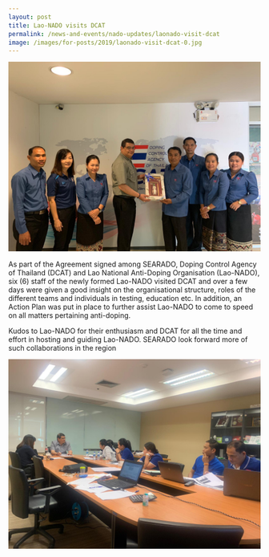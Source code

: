 ```yaml
---
layout: post
title: Lao-NADO visits DCAT
permalink: /news-and-events/nado-updates/laonado-visit-dcat
image: /images/for-posts/2019/laonado-visit-dcat-0.jpg
---
```

![Group Photo](/images/for-posts/2019/laonado-visit-dcat-0.jpg)

As part of the Agreement signed among SEARADO, Doping Control Agency of Thailand (DCAT) and Lao National Anti-Doping Organisation (Lao-NADO), six (6) staff of the newly formed Lao-NADO visited DCAT and over a few days were given a good insight on the organisational structure, roles of the different teams and individuals in testing, education etc. In addition, an Action Plan was put in place to further assist Lao-NADO to come to speed on all matters pertaining anti-doping. 

Kudos to Lao-NADO for their enthusiasm and DCAT for all the time and effort in hosting and guiding Lao-NADO. SEARADO look forward more of such collaborations in the region

![Group Photo](/images/for-posts/2019/laonado-visit-dcat-1.jpg)
